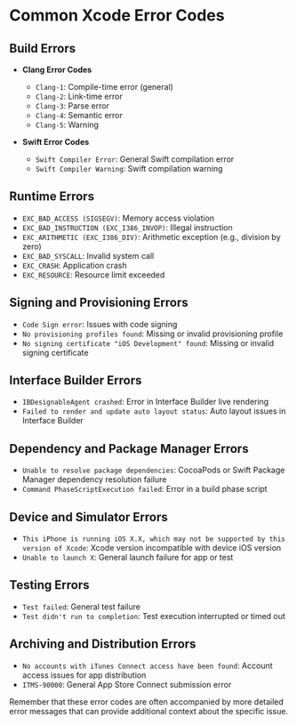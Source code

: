 # Common Xcode Error Codes

## Build Errors

- **Clang Error Codes**
  - `Clang-1`: Compile-time error (general)
  - `Clang-2`: Link-time error
  - `Clang-3`: Parse error
  - `Clang-4`: Semantic error
  - `Clang-5`: Warning

- **Swift Error Codes**
  - `Swift Compiler Error`: General Swift compilation error
  - `Swift Compiler Warning`: Swift compilation warning

## Runtime Errors

- `EXC_BAD_ACCESS (SIGSEGV)`: Memory access violation
- `EXC_BAD_INSTRUCTION (EXC_I386_INVOP)`: Illegal instruction
- `EXC_ARITHMETIC (EXC_I386_DIV)`: Arithmetic exception (e.g., division by zero)
- `EXC_BAD_SYSCALL`: Invalid system call
- `EXC_CRASH`: Application crash
- `EXC_RESOURCE`: Resource limit exceeded

## Signing and Provisioning Errors

- `Code Sign error`: Issues with code signing
- `No provisioning profiles found`: Missing or invalid provisioning profile
- `No signing certificate "iOS Development" found`: Missing or invalid signing certificate

## Interface Builder Errors

- `IBDesignableAgent crashed`: Error in Interface Builder live rendering
- `Failed to render and update auto layout status`: Auto layout issues in Interface Builder

## Dependency and Package Manager Errors

- `Unable to resolve package dependencies`: CocoaPods or Swift Package Manager dependency resolution failure
- `Command PhaseScriptExecution failed`: Error in a build phase script

## Device and Simulator Errors

- `This iPhone is running iOS X.X, which may not be supported by this version of Xcode`: Xcode version incompatible with device iOS version
- `Unable to launch X`: General launch failure for app or test

## Testing Errors

- `Test failed`: General test failure
- `Test didn't run to completion`: Test execution interrupted or timed out

## Archiving and Distribution Errors

- `No accounts with iTunes Connect access have been found`: Account access issues for app distribution
- `ITMS-90000`: General App Store Connect submission error

Remember that these error codes are often accompanied by more detailed error messages that can provide additional context about the specific issue.
